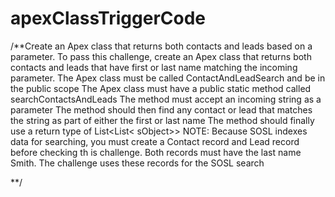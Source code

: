 # apexClassTriggerCode

/**Create an Apex class that returns both contacts and leads based on a parameter.
To pass this challenge, create an Apex class that returns both contacts and leads that have first or last name matching the incoming parameter.
The Apex class must be called ContactAndLeadSearch and be in the public scope
The Apex class must have a public static method called searchContactsAndLeads
The method must accept an incoming string as a parameter
The method should then find any contact or lead that matches the string as part of either the first or last name
The method should finally use a return type of List<List< sObject>>
NOTE: Because SOSL indexes data for searching, you must create a Contact record and Lead record before checking th
is challenge. Both records must have the last name Smith. The challenge uses these records for the SOSL search

**/
